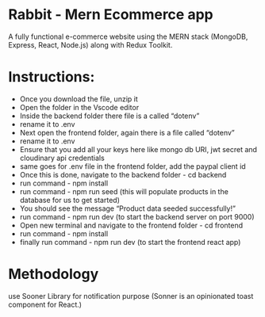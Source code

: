 # Rabbit - Mern Ecommerce app
A fully functional e-commerce website using the MERN stack (MongoDB, Express, React, Node.js) along with Redux Toolkit.



# Instructions:
- Once you download the file, unzip it
- Open the folder in the Vscode editor
- Inside the backend folder there file is a called “dotenv”
- rename it to .env
- Next open the frontend folder, again there is a file called “dotenv”
- rename it to .env
- Ensure that you add all your keys here like mongo db URI, jwt secret and cloudinary api credentials
- same goes for .env file in the frontend folder, add the paypal client id
- Once this is done, navigate to the backend folder - cd backend
- run command - npm install
- run command - npm run seed (this will populate products in the database for us to get started)
- You should see the message “Product data seeded successfully!”
- run command - npm run dev (to start the backend server on port 9000)
- Open new terminal and navigate to the frontend folder - cd frontend
- run command - npm install
- finally run command - npm run dev (to start the frontend react app)

# Methodology 

use Sooner Library for notification purpose (Sonner is an opinionated toast component for React.)

